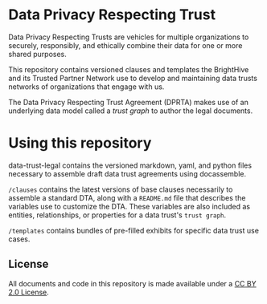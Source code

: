 # Data Privacy Respecting Trust

Data Privacy Respecting Trusts are vehicles for multiple organizations to securely, responsibly, and ethically combine their data for one or more shared purposes.  

This repository contains versioned clauses and templates the BrightHive and its Trusted Partner Network use to develop and maintaining data trusts networks of organizations that engage with us.

The Data Privacy Respecting Trust Agreement (DPRTA) makes use of an underlying data model called a *trust graph* to author the legal documents.

# Using this repository

data-trust-legal contains the versioned markdown, yaml, and python files necessary to assemble draft data trust agreements using docassemble.

`/clauses` contains the latest versions of base clauses necessarily to assemble a standard DTA, along with a `README.md` file that describes the variables use to customize the DTA. These variables are also included as entities, relationships, or properties for a data trust's `trust graph`.

`/templates` contains bundles of pre-filled exhibits for specific data trust use cases.

## License
All documents and code in this repository is made available under a [CC BY 2.0 License](https://creativecommons.org/licenses/by/2.0/). 

